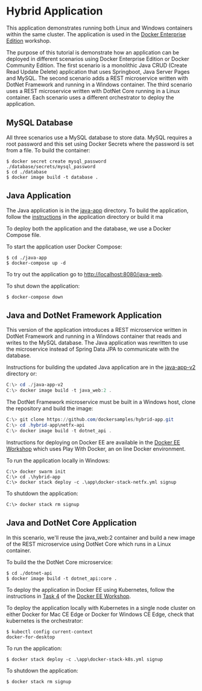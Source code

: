 # Hybrid Application

This application demonstrates running both Linux and Windows containers within the same cluster. The application is used in the [Docker Enterprise Edition](https://github.com/dockersamples/ee-workshop) workshop.

The purpose of this tutorial is demonstrate how an application can be deployed in different scenarios using Docker Enterprise Edition or Docker Community Edition. The first scenario is a monolithic Java CRUD (Create Read Update Delete) application that uses Springboot, Java Server Pages and MySQL. The second scenario adds a REST microservice written with DotNet Framework and running in a Windows container. The third scenario uses a REST microservice written with DotNet Core running in a Linux container. Each scenario uses a different orchestrator to deploy the application.

## MySQL Database

All three scenarios use a MySQL database to store data. MySQL requires a root password and this set using Docker Secrets where the password is set from a file. To build the container:

```
$ docker secret create mysql_password ./database/secrets/mysql_password
$ cd ./database
$ docker image build -t database .
``` 

## Java Application

The Java application is in the [java-app](./java-app) directory. To build the application, follow the [instructions](./java-app/README.md) in the application directory or build it ma

To deploy both the application and the database, we use a Docker Compose file.

To start the application user Docker Compose:
```
$ cd ./java-app
$ docker-compose up -d
```

To try out the application go to [http://localhost:8080/java-web](http://localhost:8080/java-web). 

To shut down the application:
```
$ docker-compose down
```

## Java and DotNet Framework Application

This version of the application introduces a REST microservice written in DotNet Framework and running in a Windows container that reads and writes to the MySQL database. The Java application was rewritten to use the microservice instead of Spring Data JPA to communicate with the database.

Instructions for building the updated Java application are in the [java-app-v2](./java-app-v2) directory or: 

```PowerShell
C:\> cd ./java-app-v2
C:\> docker image build -t java_web:2 .
```

 The DotNet Framework microservice must be built in a Windows host, clone the repository and build the image:

``` PowerShell
C:\> git clone https://github.com/dockersamples/hybrid-app.git
C:\> cd .hybrid-app\netfx-api
C:\> docker image build -t dotnet_api .
```

Instructions for deploying on Docker EE are available in the [Docker EE Workshop](https://github.com/dockersamples/ee-workshop#task-3-deploy-the-next-version-with-a-windows-node) which uses Play With Docker, an on line Docker environment.

To run the application locally in Windows:

```
C:\> docker swarm init
C:\> cd .\hybrid-app
C:\> docker stack deploy -c .\app\docker-stack-netfx.yml signup
```

To shutdown the application:

```
C:\> docker stack rm signup
```

## Java and DotNet Core Application

In this scenario, we'll reuse the java_web:2 container and build a new image of the REST microservice using DotNet Core which runs in a Linux container.

To build the the DotNet Core microservice:
```
$ cd ./dotnet-api
$ docker image build -t dotnet_api:core .
```

To deploy the application in Docker EE using Kubernetes, follow the instructions in [Task 4](https://github.com/dockersamples/ee-workshop#task-4-deploy-to-kubernetes) of the [Docker EE Workshop](https://github.com/dockersamples/ee-workshop).

To deploy the application locally with Kubernetes in a single node cluster on either Docker for Mac CE Edge or Docker for Windows CE Edge, check that kubernetes is the orchestrator:

```
$ kubectl config current-context
docker-for-desktop
```

To run the application:

```
$ docker stack deploy -c .\app\docker-stack-k8s.yml signup
```
To shutdown the application:

```
$ docker stack rm signup
